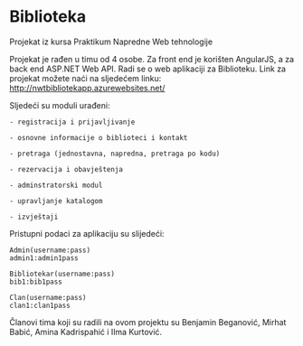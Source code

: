 # Biblioteka

Projekat iz kursa Praktikum Napredne Web tehnologije

Projekat je rađen u timu od 4 osobe. Za front end je korišten AngularJS, a za back end ASP.NET Web API. 
Radi se o web aplikaciji za Biblioteku.
Link za projekat možete naći na sljedećem linku: http://nwtbibliotekapp.azurewebsites.net/

Sljedeći su moduli urađeni:

    - registracija i prijavljivanje
	
    - osnovne informacije o biblioteci i kontakt
	
    - pretraga (jednostavna, napredna, pretraga po kodu)
	
    - rezervacija i obavještenja
	
    - adminstratorski modul
	
    - upravljanje katalogom
	
    - izvještaji
    
Pristupni podaci za aplikaciju su slijedeći:
    
    Admin(username:pass)
    admin1:admin1pass

    Bibliotekar(username:pass)
    bib1:bib1pass

    Clan(username:pass)
    clan1:clan1pass
 
Članovi tima koji su radili na ovom projektu su Benjamin Beganović, Mirhat Babić, Amina Kadrispahić i Ilma Kurtović.



